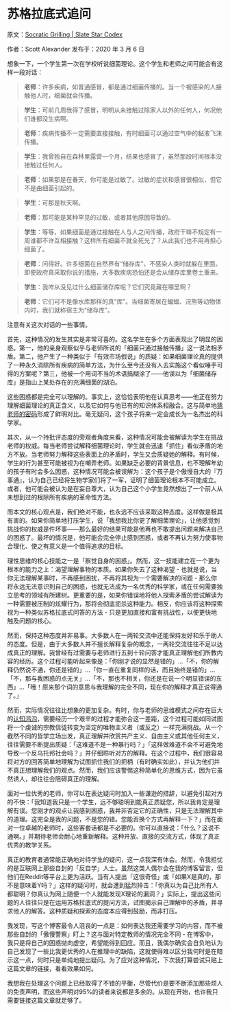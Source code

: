 # 苏格拉底式追问

原文：[Socratic Grilling | Slate Star Codex](https://slatestarcodex.com/2020/03/06/socratic-grilling/)

作者：Scott Alexander 发布于：2020 年 3 月 6 日

想象一下，一个学生第一次在学校听说细菌理论。这个学生和老师之间可能会有这样一段对话：

> **老师**：许多疾病，如普通感冒，都是通过细菌传播的。当一个被感染的人接触他人时，细菌就会传播。

>

> **学生**：可前几周我得了感冒，明明从未接触过除家人以外的任何人，何况他们谁都没生病啊。

>

> **老师**：疾病传播不一定需要直接接触，有时细菌可以通过空气中的黏液飞沫传播。

>

> **学生**：我曾独自在森林里露营一个月，结果也感冒了，虽然那段时间根本没接触过任何人。

>

> **老师**：如果那是在春天，你可能是过敏了。过敏的症状和感冒很相似，但它不是由细菌引起的。

>

> **学生**：可那是秋天啊。

>

> **老师**：那可能是某种罕见的过敏，或者其他原因导致的。

>

> **学生**：等等，如果细菌是通过接触在人与人之间传播，政府干嘛不规定有一周谁都不许互相接触？这样所有细菌不就全死光了？从此我们也不用再担心细菌了。

>

> **老师**：问得好。许多细菌在自然界有“储存库”，不感染人类时就躲在里面。即便政府真采取你说的措施，大多数疾病恐怕还是会从储存库里卷土重来。

>

> **学生**：我咋从没见过什么细菌储存库呢？它们究竟藏在哪里啊？

>

> **老师**：它们可不是像水库那样的真“库”。当细菌寄居在蝙蝠、浣熊等动物体内时，我们就称宿主为“储存库”。

注意有关这次对话的一些事情。

首先，这种情况的发生其实是非常可喜的。这名学生在多个方面表现出了明显的困惑。第一，他的亲身观察似乎与老师所说的「细菌只通过接触传播」这一说法相矛盾。第二，他产生了一种类似于「有效市场假说」的质疑：如果细菌理论真的提供了一种永久消除所有疾病的简单方法，为什么至今还没有人去实施这个看似唾手可得的方案呢？第三，他被一个用词不当的术语搞糊涂了——他误以为「细菌储存库」是指山上某处存在的充满细菌的湖泊。

这些困惑都是完全可以理解的。事实上，这恰恰表明他在认真思考——他正在努力理解细菌理论的真正含义，以及它如何与他已有的知识体系相融合。这与简单地[猜老师的密码](https://www.lesswrong.com/posts/NMoLJuDJEms7Ku9XS/guessing-the-teacher-s-password)形成了鲜明对比。毫无疑问，这个孩子将来一定会成长为一名杰出的科学家。

其次，从一个持批评态度的旁观者角度来看，这种情况可能会被解读为学生在挑战老师的权威。每当老师尝试解释细菌理论时，学生就会迅速「抓住」看似矛盾的地方不放。当老师努力解释这些表面上的矛盾时，学生又会质疑她的解释。有时候，学生的行为甚至可能被视为在嘲弄老师。如果缺乏必要的背景信息，也不理解年幼的孩子有时会多么困惑，这种情况可能会被误解为：这个孩子是个傲慢自大的『万事通』，认为自己已经将生物学家们将了一军，证明了细菌理论根本不可能成立。或者，他可能会被认为是在妄自尊大，认为自己这个小学生竟然想出了一个前人从未想到过的根除所有疾病的革命性方法。

而本文的核心观点是，我们绝对不能，也永远不应该采取这种态度。这样做是极其有害的。如果你简单地打压学生，说「我想我比你更了解细菌理论」，让他感觉到挑战你的权威是件坏事——那么最好的结果可能是他再也不敢提出问题来解决自己的困惑了。最坏的情况是，他可能会完全停止感到困惑，或者不再认为努力使事物合理化、使之有意义是一个值得追求的目标。

理性思维的核心技能之一是「察觉自身的困惑」。然而，这一技能建立在一个更为根本的能力之上：渴望理解事物的本质。如果你失去了这种渴望 - 也就是说，当你无法理解某事时，不再感到困扰，不再将其视为一个需要解决的问题 - 那么你将永远无法意识到自己的困惑，也就无法成为一名优秀的科学家，或在任何需要独立思考的领域有所建树。更重要的是，如果你错误地将他人探索矛盾的尝试解读为一种需要被压制的炫耀行为，那将会彻底扼杀这种能力。相反，你应该将这种探索视为一种类似苏格拉底式问答的方法 - 只是更加直接和富有挑战性，以便更快地触及问题的核心。

然而，保持这种态度并非易事。大多数人在一两轮交流中还能保持友好和乐于助人的态度。但是，由于大多数人并不擅长解释复杂的概念，一两轮交流往往不足以达成真正的理解。我曾经有过需要与老师进行五到十轮问答才能真正理解他们所教内容的经历。这个过程可能听起来像是：「你刚才说的显然是错的」...「不，你的解释仍然说不通，你还是错的」...「你一直在重复同样的话，而且始终是错的」...「不，那与我困惑的点无关」...「不，那也不相关，你还是在说一个明显错误的东西」...「哦！原来那个词的意思与我理解的完全不同，现在你的解释才真正说得通了。」

然而，实际情况往往比想象的更加复杂。有时，你与老师的思维模式之间存在巨大的[认知鸿沟](https://www.lesswrong.com/posts/HLqWn5LASfhhArZ7w/expecting-short-inferential-distances)，需要经历一个艰辛的过程才能弥合这一差距，这个过程可能如同试图将一个虔诚的宗教信徒转变为坚定的唯物主义者（或反之）一样充满挑战。从一个截然不同的哲学立场出发，真正理解并欣赏共产主义、自由主义或其他任何主义，往往需要不断提出质疑：「这难道不是一种暴行吗？」「这样做难道不会不可避免地导致一个反乌托邦社会吗？」并仔细聆听对方的解释。在这个过程中，我们很容易将对方的回答简单地理解为试图抓住我们的把柄（有时确实如此），并认为他们并不真正想理解我们的观点。然而，我们应该警惕这种简单化的思维方式，因为它虽然诱人，却往往会阻碍真正的理解。

面对一位优秀的老师，你可以在表达疑问时加入一些谦逊的措辞，以避免引起对方的不快：「我知道我只是一个学生，远不够聪明到能真正质疑您，所以我肯定是理解有误。您刚才的观点让我感到困惑，我并非否定它的正确性，只是无法理解其中的道理。这完全是我的问题，不是您的错。您能否换个方式再解释一下？」而在面对一位卓越的老师时，这些客套话都是不必要的。你可以直接说：「什么？这说不通啊。」并期待老师会耐心地重新解释。这种开放、直接的交流方式，体现了真正优秀的教学关系。

真正的教育者通常能正确地对待学生的疑问，这一点我深有体会。然而，令我担忧的是互联网上那些自封的「反自学」人士。虽然这类人偶尔会在我的博客留言，但他们在Reddit等平台上更为活跃。当有人提出「这很奇怪」或「如果X是真的，那不是意味着Y吗？」这样的疑问时，就会遭到猛烈抨击：「你真以为自己比所有人都聪明？你真认为网上随便一个人就能发现X理论的漏洞？」实际上，提出这些问题的人往往只是在运用苏格拉底式的提问方法，试图揭示自己理解中的矛盾，并寻求他人的解答。这种质疑和探索的态度本应得到鼓励，而非打压。

我发现，写这个博客最令人沮丧的一点是：如何表达我还需要学习的内容，而不被那些自封的「傲慢警察」盯上？这与面对特定教师的情况完全不同 - 在博客中，我只是将自己的困惑抛向虚空，希望能得到回应。而且，我偶尔确实会自负地认为自己发现了一些比我更优秀的人在推理中的缺陷，这就使得难以区分我何时是在暗示这一点，何时只是单纯地提出疑问。为了应对这种情况，下次我打算尝试只贴上这篇文章的链接，看看效果如何。

我想我在处理这个问题上已经取得了不错的平衡，尽管代价是要不断添加那些烦人的免责声明，而这些声明对95%的读者来说都是多余的。从现在开始，也许我只需要链接这篇文章就足够了。
